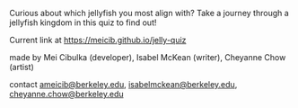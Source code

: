 Curious about which jellyfish you most align with? Take a journey through a jellyfish kingdom in this quiz to find out!

Current link at https://meicib.github.io/jelly-quiz


made by Mei Cibulka (developer), Isabel McKean (writer), Cheyanne Chow (artist)

contact ameicib@berkeley.edu, isabelmckean@berkeley.edu, cheyanne.chow@berkeley.edu
